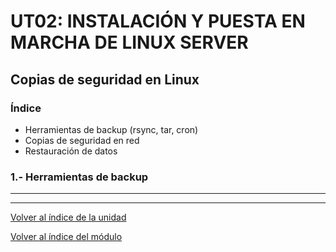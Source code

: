 # UT02: INSTALACIÓN Y PUESTA EN MARCHA DE LINUX SERVER

## Copias de seguridad en Linux

### Índice

- Herramientas de backup (rsync, tar, cron)
- Copias de seguridad en red
- Restauración de datos


### 1.- Herramientas de backup




---
---

[Volver al índice de la unidad](index.md)

[Volver al índice del módulo](../../index.md)